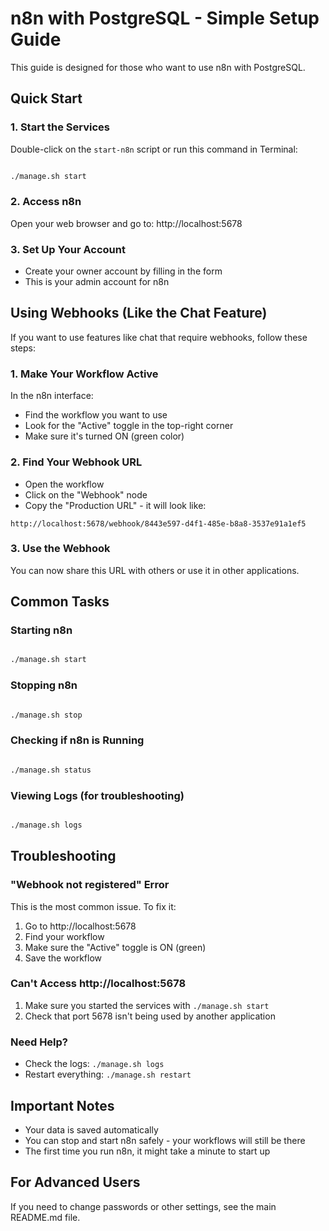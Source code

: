 # n8n with PostgreSQL - Simple Setup Guide

This guide is designed for those who want to use n8n with PostgreSQL.

## Quick Start

### 1. Start the Services

Double-click on the `start-n8n` script or run this command in Terminal:

```bash

./manage.sh start

```

### 2. Access n8n

Open your web browser and go to: http://localhost:5678

### 3. Set Up Your Account

- Create your owner account by filling in the form
- This is your admin account for n8n

## Using Webhooks (Like the Chat Feature)

If you want to use features like chat that require webhooks, follow these steps:

### 1. Make Your Workflow Active

In the n8n interface:

- Find the workflow you want to use
- Look for the "Active" toggle in the top-right corner
- Make sure it's turned ON (green color)

### 2. Find Your Webhook URL

- Open the workflow
- Click on the "Webhook" node
- Copy the "Production URL" - it will look like:

`http://localhost:5678/webhook/8443e597-d4f1-485e-b8a8-3537e91a1ef5`

### 3. Use the Webhook

You can now share this URL with others or use it in other applications.

## Common Tasks

### Starting n8n

```bash

./manage.sh start

```

### Stopping n8n

```bash

./manage.sh stop

```

### Checking if n8n is Running

```bash

./manage.sh status

```

### Viewing Logs (for troubleshooting)

```bash

./manage.sh logs

```

## Troubleshooting

### "Webhook not registered" Error

This is the most common issue. To fix it:

1. Go to http://localhost:5678
2. Find your workflow
3. Make sure the "Active" toggle is ON (green)
4. Save the workflow

### Can't Access http://localhost:5678

1. Make sure you started the services with `./manage.sh start`
2. Check that port 5678 isn't being used by another application

### Need Help?

- Check the logs: `./manage.sh logs`
- Restart everything: `./manage.sh restart`

## Important Notes

- Your data is saved automatically
- You can stop and start n8n safely - your workflows will still be there
- The first time you run n8n, it might take a minute to start up

## For Advanced Users

If you need to change passwords or other settings, see the main README.md file.

